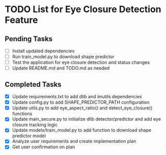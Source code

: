 # TODO List for Eye Closure Detection Feature

## Pending Tasks
- [ ] Install updated dependencies
- [ ] Run train_model.py to download shape predictor
- [ ] Test the application for eye closure detection and status changes
- [ ] Update README.md and TODO.md as needed

## Completed Tasks
- [x] Update requirements.txt to add dlib and imutils dependencies
- [x] Update config.py to add SHAPE_PREDICTOR_PATH configuration
- [x] Update utils.py to add eye_aspect_ratio() and detect_eye_closure() functions
- [x] Update main_secure.py to initialize dlib detector/predictor and add eye closure tracking logic
- [x] Update models/train_model.py to add function to download shape predictor model
- [x] Analyze user requirements and create implementation plan
- [x] Get user confirmation on plan
